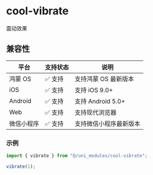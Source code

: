 # cool-vibrate

震动效果

## 兼容性

| 平台       | 支持状态 | 说明                   |
| ---------- | -------- | ---------------------- |
| 鸿蒙 OS    | ✅ 支持  | 支持鸿蒙 OS 最新版本   |
| iOS        | ✅ 支持  | 支持 iOS 9.0+          |
| Android    | ✅ 支持  | 支持 Android 5.0+      |
| Web        | ✅ 支持  | 支持现代浏览器         |
| 微信小程序 | ✅ 支持  | 支持微信小程序最新版本 |

### 示例

```ts
import { vibrate } from "@/uni_modules/cool-vibrate";

vibrate(1);
```
